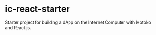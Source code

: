 # ic-react-starter
Starter project for building a dApp on the Internet Computer with Motoko and React.js.
